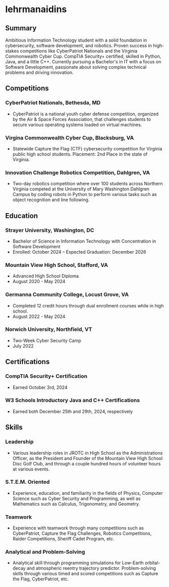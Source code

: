 # lehrmanaidins

## Summary
Ambitious Information Technology student with a solid foundation in cybersecurity, software development, and robotics. Proven success in high-stakes competitions like CyberPatriot Nationals and the Virginia Commonwealth Cyber Cup. CompTIA Security+ certified, skilled in Python, Java, and a little C++. Currently pursuing a Bachelor's in IT with a focus on Software Development, passionate about solving complex technical problems and driving innovation.


## Competitions
### CyberPatriot Nationals, Bethesda, MD
  * CyberPatriot is a national youth cyber defense competition, organized by the Air & Space Forces Association, that challenges students to secure various operating systems loaded on virtual machines.
### Virgina Commonwealth Cyber Cup, Blacksburg, VA
  * Statewide Capture the Flag (CTF) cybersecurity competition for Virginia public high school students.
Placement: 2nd Place in the state of Virginia.
### Innovation Challenge Robotics Competition, Dahlgren, VA
  * Two-day robotics competition where over 100 students across Northern Virginia competed at the University of Mary Washington Dahlgren Campus by coding robots in Python to perform various tasks such as object recognition and line following.


## Education
### Strayer University, Washington, DC
  * Bachelor of Science in Information Technology with Concentration in Software Development
  * Enrolled: October 2024 – Expected Graduation: December 2026
### Mountain View High School, Stafford, VA
  * Advanced High School Diploma 
  * August 2020 - May 2024
### Germanna Community College, Locust Grove, VA
  * Completed 12 credit hours through dual enrollment courses while in high school.
  * August 2022 - May 2024
### Norwich University, Northfield, VT
  * Two-Week Cyber Security Camp 
  * July 2022


## Certifications
### CompTIA Security+ Certification
  * Earned October 3rd, 2024
### W3 Schools Introductory Java and C++ Certifications
  * Earned both December 25th and 29th, 2024, respectively


## Skills
### Leadership
  * Various leadership roles in JROTC in High School as the Administrations Officer, as the President and Founder of the Mountain View High School Disc Golf Club, and through a couple hundred hours of volunteer hours at various events.
### S.T.E.M. Oriented
  * Experience, education, and familiarity in the fields of Physics, Computer Science such as Cyber Security and Programming, as well as Mathematics such as Calculus, Trigonometry, and Geometry.
### Teamwork
  * Experience with teamwork through many competitions such as CyberPatriot, Capture the Flag Challenges, Robotics Competitions, Raider Competitions, Sheriff Cadet Program, etc.
### Analytical and Problem-Solving
  * Analytical skill through programming simulations for Low-Earth orbital-decay and atmospheric reentry trajectory predictor. Problem-solving skills through various timed and scored competitions such as Capture the Flag, CyberPatriot, etc.
